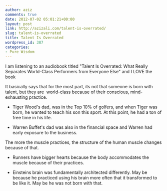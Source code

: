 ```yaml
---
author: aziz
comments: true
date: 2012-07-02 05:01:21+00:00
layout: post
link: http://azizali.com/talent-is-overrated/
slug: talent-is-overrated
title: Talent Is Overrated
wordpress_id: 387
categories:
- Pure Wisdom
---
```


I am listening to an audiobook titled "Talent Is Overrated: What Really Separates World-Class Performers from Everyone Else" and I LOVE the book

It basically says that for the most part, its not that someone is born with talent, but they are  world-class because of their conscious, mind-exhausting practice.



	
  * Tiger Wood's dad, was in the Top 10% of golfers, and when Tiger was born, he wanted to teach his son this sport. At this point, he had a ton of free time in his life.

	
  * Warren Buffet's dad was also in the financial space and Warren had early exposure to the business.




The more the muscle practices, the structure of the human muscle changes because of that.








	
  * Runners have bigger hearts because the body accommodates the muscle because of their practices.

	
  * Einsteins brain was fundamentally architected differently. May be because he practiced using his brain more often that it transformed to be like it. May be he was not born with that.



